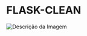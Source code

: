 # FLASK-CLEAN

![Descrição da Imagem](https://user-images.githubusercontent.com/3886381/100496713-2f0cb600-317c-11eb-979a-ee1e563f5f7c.png)
